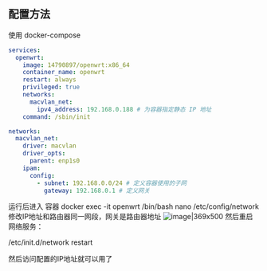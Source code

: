 ##  配置方法
使用  docker-compose
```yml
services:
  openwrt:
    image: 14790897/openwrt:x86_64
    container_name: openwrt
    restart: always
    privileged: true
    networks:
      macvlan_net:
        ipv4_address: 192.168.0.188 # 为容器指定静态 IP 地址
    command: /sbin/init

networks:
  macvlan_net:
    driver: macvlan
    driver_opts:
      parent: enp1s0
    ipam:
      config:
        - subnet: 192.168.0.0/24 # 定义容器使用的子网
          gateway: 192.168.0.1 # 定义网关
```
运行后进入 容器
docker exec -it openwrt /bin/bash
nano /etc/config/network
修改IP地址和路由器同一网段，网关是路由器地址
![image|369x500](upload://3XyxYevJvcGL0pA4oaUsROvt7cj.png)
然后重启网络服务：

/etc/init.d/network restart

然后访问配置的IP地址就可以用了